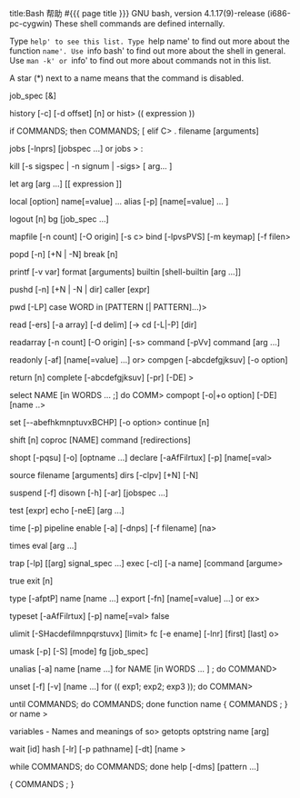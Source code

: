 title:Bash 帮助
#{{{ page title }}}
GNU bash, version 4.1.17(9)-release (i686-pc-cygwin)
These shell commands are defined internally.Type `help' to see this list.
Type `help name' to find out more about the function `name'.
Use `info bash' to find out more about the shell in general.
Use `man -k' or `info' to find out more about commands not in this list.

A star (*) next to a name means that the command is disabled.

 job_spec [&]history [-c] [-d offset] [n] or hist>
 (( expression ))if COMMANDS; then COMMANDS; [ elif C>
 . filename [arguments]jobs [-lnprs] [jobspec ...] or jobs >
 :kill [-s sigspec | -n signum | -sigs>
 [ arg... ]let arg [arg ...]
 [[ expression ]]local [option] name[=value] ...
 alias [-p] [name[=value] ... ]logout [n]
 bg [job_spec ...]mapfile [-n count] [-O origin] [-s c>
 bind [-lpvsPVS] [-m keymap] [-f filen>popd [-n] [+N | -N]
 break [n]printf [-v var] format [arguments]
 builtin [shell-builtin [arg ...]]pushd [-n] [+N | -N | dir]
 caller [expr]pwd [-LP]
 case WORD in [PATTERN [| PATTERN]...)>read [-ers] [-a array] [-d delim] [->
 cd [-L|-P] [dir]readarray [-n count] [-O origin] [-s>
 command [-pVv] command [arg ...]readonly [-af] [name[=value] ...] or>
 compgen [-abcdefgjksuv] [-o option]>return [n]
 complete [-abcdefgjksuv] [-pr] [-DE] >select NAME [in WORDS ... ;] do COMM>
 compopt [-o|+o option] [-DE] [name ..>set [--abefhkmnptuvxBCHP] [-o option>
 continue [n]shift [n]
 coproc [NAME] command [redirections]shopt [-pqsu] [-o] [optname ...]
 declare [-aAfFilrtux] [-p] [name[=val>source filename [arguments]
 dirs [-clpv] [+N] [-N]suspend [-f]
 disown [-h] [-ar] [jobspec ...]test [expr]
 echo [-neE] [arg ...]time [-p] pipeline
 enable [-a] [-dnps] [-f filename] [na>times
 eval [arg ...]trap [-lp] [[arg] signal_spec ...]
 exec [-cl] [-a name] [command [argume>true
 exit [n]type [-afptP] name [name ...]
 export [-fn] [name[=value] ...] or ex>typeset [-aAfFilrtux] [-p] name[=val>
 falseulimit [-SHacdefilmnpqrstuvx] [limit>
 fc [-e ename] [-lnr] [first] [last] o>umask [-p] [-S] [mode]
 fg [job_spec]unalias [-a] name [name ...]
 for NAME [in WORDS ... ] ; do COMMAND>unset [-f] [-v] [name ...]
 for (( exp1; exp2; exp3 )); do COMMAN>until COMMANDS; do COMMANDS; done
 function name { COMMANDS ; } or name >variables - Names and meanings of so>
 getopts optstring name [arg]wait [id]
 hash [-lr] [-p pathname] [-dt] [name >while COMMANDS; do COMMANDS; done
 help [-dms] [pattern ...]{ COMMANDS ; }
